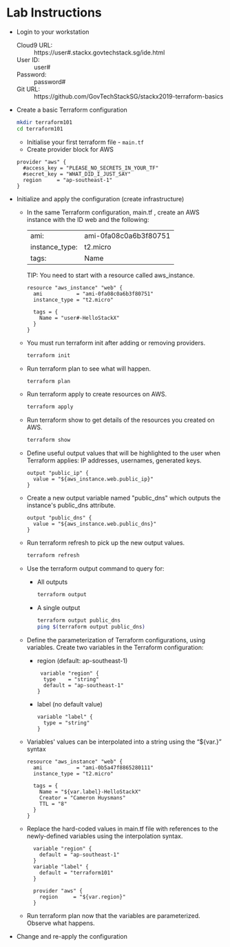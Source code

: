 # Lab Instructions


* Login to your workstation

    <dl>
    <dt>Cloud9 URL:</dt>
    <dd>https://user#.stackx.govtechstack.sg/ide.html</dd>
        
    <dt>User ID:</dt>
    <dd>user#</dd>
    
    <dt>Password:</dt>
    <dd>password#</dd>
    
    <dt>Git URL:</dt>
    <dd>https://github.com/GovTechStackSG/stackx2019-terraform-basics</dd>
    </dl>
     
* Create a basic Terraform configuration

    ```bash
    mkdir terraform101
    cd terraform101
    ```

    * Initialise your first terraform file - `main.tf`
    * Create provider block for AWS

    ```hcl-terraform
    provider "aws" {
      #access_key = "PLEASE_NO_SECRETS_IN_YOUR_TF"
      #secret_key = "WHAT_DID_I_JUST_SAY"
      region     = "ap-southeast-1"
    }
    ```

* Initialize and apply the configuration (create infrastructure)

    * In the same Terraform configuration, main.tf , create an AWS instance with the ID web and the following:
        
        | | |
        |---|---|
        | ami: | ami-0fa08c0a6b3f80751 |
        | instance_type: | t2.micro |
        | tags: | Name |
            
        TIP: You need to start with a resource called aws_instance.
    
        ```hcl-terraform
        resource "aws_instance" "web" {
          ami           = "ami-0fa08c0a6b3f80751"
          instance_type = "t2.micro"
        
          tags = {
            Name = "user#-HelloStackX"
          }
        }
        ```
        
    * You must run terraform init after adding or removing providers.

        ```bash
        terraform init        
        ```
        
    * Run terraform plan to see what will happen.
     
         ```bash
         terraform plan
         ```
         
    * Run terraform apply to create resources on AWS.
     
         ```bash
         terraform apply
         ```
    * Run terraform show to get details of the resources you created on AWS.
     
         ```bash
         terraform show
         ```
         
    * Define useful output values that will be highlighted to the user when Terraform applies: IP addresses, usernames, generated keys.
     
        ```hcl-terraform
        output "public_ip" {
          value = "${aws_instance.web.public_ip}"
        }
        ```
        
    * Create a new output variable named "public_dns" which outputs the instance's public_dns attribute.
    
        ```hcl-terraform
        output "public_dns" {
          value = "${aws_instance.web.public_dns}"
        }
        ```

    * Run terraform refresh to pick up the new output values.
   
        ```bash
        terraform refresh
        ```                      

    * Use the terraform output command to query for: 
      * All outputs
        ```bash
        terraform output
        ```
      * A single output
        ```bash
        terraform output public_dns
        ping $(terraform output public_dns)
        ```
    
    * Define the parameterization of Terraform configurations, using variables.
      Create two variables in the Terraform configuration:      
      * region (default: ap-southeast-1)
          ```hcl-terraform
           variable "region" {
            type    = "string"
            default = "ap-southeast-1"
          }
          ```
      
      * label (no default value)
          ```hcl-terraform
          variable "label" {
            type = "string"
          }
          ```

    * Variables' values can be interpolated into a string using the “${var.<name>}” syntax
      ```hcl-terraform
      resource "aws_instance" "web" {
        ami           = "ami-0b5a47f8865280111"
        instance_type = "t2.micro"
      
        tags = {
          Name = "${var.label}-HelloStackX"
          Creator = "Cameron Huysmans"
          TTL = "8"
        }
      }
      ```

    * Replace the hard-coded values in main.tf file with references to the newly-defined variables using the interpolation syntax.
      ```hcl-terraform
        variable "region" {
          default = "ap-southeast-1"
        }
        variable "label" {
          default = "terraform101"
        }
        
        provider "aws" {
          region     = "${var.region}"
        }

       ```

    * Run terraform plan now that the variables are parameterized. Observe what happens.

         
* Change and re-apply the configuration

